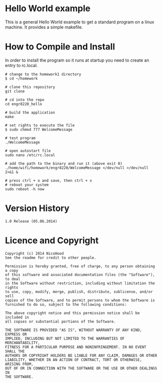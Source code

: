 Hello World example
===================
This is a general Hello World example to get a standard program on a linux machine.
It provides a simple makefile.

How to Compile and Install
============

In order to install the program so it runs at startup you need to create an entry to rc.local.
```
# change to the homework1 directory
$ cd ~/homework

# clone this repository
git clone 

# cd into the repo
cd engr8220_hello

# build the application
make

# set rights to execute the file
$ sudo chmod 777 WelcomeMessage

# test program
./WelcomeMessage

# open autostart file
sudo nano /etc/rc.local

# add the path to the binary and run it (above exit 0)
./home/wifi/homework/engr8220/WelcomeMessage </dev/null >/dev/null 2>&1 &

# press ctrl + o and save, then ctrl + x
# reboot your system
sudo reboot -h now
```

Version History
===============

```
1.0 Release (05.06.2014)
```

Licence and Copyright
=====================

```
Copyright (c) 2014 NicoHood
See the readme for credit to other people.

Permission is hereby granted, free of charge, to any person obtaining a copy
of this software and associated documentation files (the "Software"), to deal
in the Software without restriction, including without limitation the rights
to use, copy, modify, merge, publish, distribute, sublicense, and/or sell
copies of the Software, and to permit persons to whom the Software is
furnished to do so, subject to the following conditions:

The above copyright notice and this permission notice shall be included in
all copies or substantial portions of the Software.

THE SOFTWARE IS PROVIDED "AS IS", WITHOUT WARRANTY OF ANY KIND, EXPRESS OR
IMPLIED, INCLUDING BUT NOT LIMITED TO THE WARRANTIES OF MERCHANTABILITY,
FITNESS FOR A PARTICULAR PURPOSE AND NONINFRINGEMENT. IN NO EVENT SHALL THE
AUTHORS OR COPYRIGHT HOLDERS BE LIABLE FOR ANY CLAIM, DAMAGES OR OTHER
LIABILITY, WHETHER IN AN ACTION OF CONTRACT, TORT OR OTHERWISE, ARISING FROM,
OUT OF OR IN CONNECTION WITH THE SOFTWARE OR THE USE OR OTHER DEALINGS IN
THE SOFTWARE.
```
